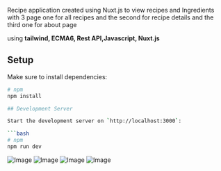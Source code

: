 Recipe application created using Nuxt.js to view recipes and Ingredients with 3 page 
one for all recipes and the second for recipe details and the third one for about page

 using **tailwind, ECMA6, Rest API,Javascript, Nuxt.js**
 
## Setup

Make sure to install dependencies:

```bash
# npm
npm install

## Development Server

Start the development server on `http://localhost:3000`:

```bash
# npm
npm run dev
```

![Image](https://github.com/user-attachments/assets/36b155a6-7959-457b-b57b-660f51e8162c)
![Image](https://github.com/user-attachments/assets/e0238e8f-9b35-4338-965d-47840be957d5)
![Image](https://github.com/user-attachments/assets/caada2e8-6076-44a0-a0fa-e07102784daa)
![Image](https://github.com/user-attachments/assets/c9242d3d-e232-45f1-87e8-8647ecfb87d0)
